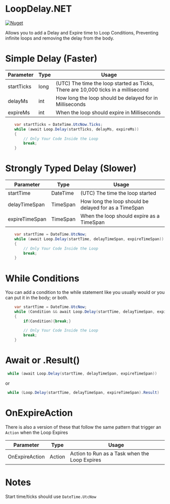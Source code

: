 # LoopDelay.NET

[![Nuget](https://img.shields.io/nuget/v/LoopDelay.NET)](https://www.nuget.org/packages/LoopDelay.NET)

Allows you to add a Delay and Expire time to Loop Conditions, Preventing infinite loops and removing the delay from the body.

# Simple Delay (Faster)
        
| Parameter     | Type          | Usage           |
| ------------- | ------------- | ----------------|
| startTicks | long | (UTC) The time the loop started as Ticks, There are 10,000 ticks in a millisecond|
| delayMs | int | How long the loop should be delayed for in Milliseconds|
| expireMs | int | When the loop should expire in Milliseconds|
        
```cs
    var startTicks = DateTime.UtcNow.Ticks;
    while (await Loop.Delay(startTicks, delayMs, expireMs))
    {
        // Only Your Code Inside the Loop
        break;                   
    }
```

# Strongly Typed Delay (Slower)

| Parameter     | Type          | Usage           |
| ------------- | ------------- | ----------------|
startTime | DateTime |  (UTC) The time the loop started
delayTimeSpan | TimeSpan | How long the loop should be delayed for as a TimeSpan
expireTimeSpan | TimeSpan | When the loop should expire as a TimeSpan
```cs
    var startTime = DateTime.UtcNow;
    while (await Loop.Delay(startTime, delayTimeSpan, expireTimeSpan))
    {
        // Only Your Code Inside the Loop
        break;   
    }
```

# While Conditions

You can add a condition to the while statement like you usually would or you can put it in the body; or both.

```cs
    var startTime = DateTime.UtcNow;
    while (Condition && await Loop.Delay(startTime, delayTimeSpan, expireTimeSpan))
    {
        if(Condition){break;}

        // Only Your Code Inside the Loop
        break;   
    }
```

# Await or .Result()

```cs
 while (await Loop.Delay(startTime, delayTimeSpan, expireTimeSpan))
```

or 

```cs
 while (Loop.Delay(startTime, delayTimeSpan, expireTimeSpan).Result)
```


# OnExpireAction

There is also a version of these that follow the same pattern that trigger an `Action` when the Loop Expires

| Parameter     | Type          | Usage           |
| ------------- | ------------- | ----------------|
OnExpireAction | Action | Action to Run as a Task when the Loop Expires

# Notes

Start time/ticks should use `DateTime.UtcNow`

